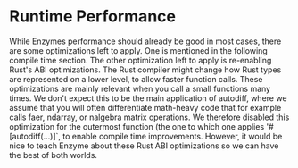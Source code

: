 # Runtime Performance

While Enzymes performance should already be good in most cases, there are some optimizations left to apply. One is mentioned in the following compile time section.
The other optimization left to apply is re-enabling Rust's ABI optimizations.
The Rust compiler might change how Rust types are represented on a lower level, to allow faster function calls. These optimizations are mainly relevant when you call a small functions many times. 
We don't expect this to be the main application of autodiff, where we assume that you will often differentiate math-heavy code that for example calls faer, ndarray, or nalgebra matrix operations. 
We therefore disabled this optimization for the outermost function (the one to which one applies '#[autodiff(...)]`, to enable compile time improvements. 
However, it would be nice to teach Enzyme about these Rust ABI optimizations so we can have the best of both worlds.
